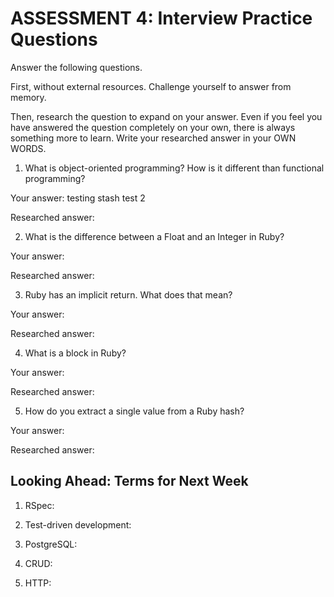 # ASSESSMENT 4: Interview Practice Questions

Answer the following questions.

First, without external resources. Challenge yourself to answer from memory.

Then, research the question to expand on your answer. Even if you feel you have answered the question completely on your own, there is always something more to learn. Write your researched answer in your OWN WORDS.

1. What is object-oriented programming? How is it different than functional programming?

Your answer: testing
stash test 2

Researched answer:

2. What is the difference between a Float and an Integer in Ruby?

Your answer:

Researched answer:

3. Ruby has an implicit return. What does that mean?

Your answer:

Researched answer:

4. What is a block in Ruby?

Your answer:

Researched answer:

5. How do you extract a single value from a Ruby hash?

Your answer:

Researched answer:

## Looking Ahead: Terms for Next Week

1. RSpec:

2. Test-driven development:

3. PostgreSQL:

4. CRUD:

5. HTTP:
